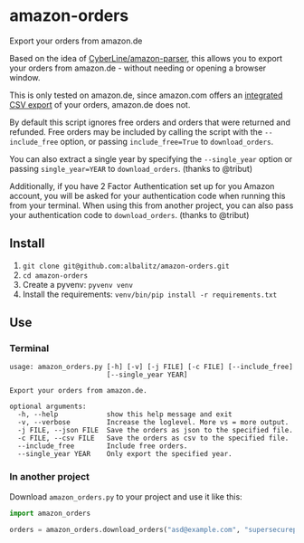 amazon-orders
=============
Export your orders from amazon.de

Based on the idea of [CyberLine/amazon-parser](https://github.com/CyberLine/amazon-parser),
this allows you to export your orders from amazon.de - without needing or opening a browser window.

This is only tested on amazon.de, since amazon.com offers an [integrated CSV export](https://www.amazon.com/gp/b2b/reports) of your orders, amazon.de does not.

By default this script ignores free orders and orders that were returned and refunded.
Free orders may be included by calling the script with the `--include_free` option,
or passing `include_free=True` to `download_orders`.

You can also extract a single year by specifying the `--single_year` option or passing `single_year=YEAR` to `download_orders`. (thanks to @tribut)

Additionally, if you have 2 Factor Authentication set up for you Amazon account,
you will be asked for your authentication code when running this from your terminal.
When using this from another project, you can also pass your authentication code to `download_orders`. (thanks to @tribut)


## Install
1. `git clone git@github.com:albalitz/amazon-orders.git`
1. `cd amazon-orders`
1. Create a pyvenv: `pyvenv venv`
1. Install the requirements: `venv/bin/pip install -r requirements.txt`


## Use
### Terminal
```shell
usage: amazon_orders.py [-h] [-v] [-j FILE] [-c FILE] [--include_free]
                        [--single_year YEAR]

Export your orders from amazon.de.

optional arguments:
  -h, --help            show this help message and exit
  -v, --verbose         Increase the loglevel. More vs = more output.
  -j FILE, --json FILE  Save the orders as json to the specified file.
  -c FILE, --csv FILE   Save the orders as csv to the specified file.
  --include_free        Include free orders.
  --single_year YEAR    Only export the specified year.
```

### In another project
Download `amazon_orders.py` to your project and use it like this:

```python
import amazon_orders

orders = amazon_orders.download_orders("asd@example.com", "supersecurepassword1")
```
